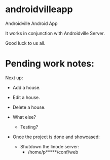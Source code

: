 # androidvilleapp
Androidville Android App

It works in conjunction with Androidville Server.

Good luck to us all.


Pending work notes:
===================

Next up:
 - Add a house.
 
 - Edit a house.
 
 - Delete a house.
 
 - What else?
   - Testing?

 - Once the project is done and showcased:
   - Shutdown the linode server:
     - /home/p*****/conf/web
